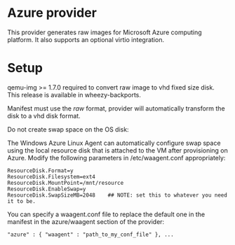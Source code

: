 Azure provider
===========

This provider generates raw images for Microsoft Azure computing platform.
It also supports an optional virtio integration.

Setup
=====

qemu-img >= 1.7.0 required to convert raw image to vhd fixed size disk.
This release is available in wheezy-backports.


Manifest must use the *raw* format, provider will automatically transform the disk to a vhd disk format.

Do not create swap space on the OS disk:

The Windows Azure Linux Agent can automatically configure swap space using the local resource disk that is attached to the VM after provisioning on Azure. Modify the following parameters in /etc/waagent.conf appropriately:

    ResourceDisk.Format=y
    ResourceDisk.Filesystem=ext4
    ResourceDisk.MountPoint=/mnt/resource
    ResourceDisk.EnableSwap=y
    ResourceDisk.SwapSizeMB=2048    ## NOTE: set this to whatever you need it to be.

You can specify a waagent.conf file to replace the default one in the manifest in the azure/waagent section of the provider:

    "azure" : { "waagent" : "path_to_my_conf_file" }, ...
